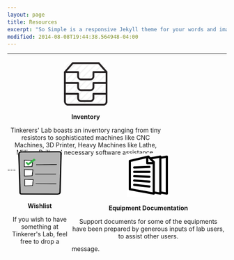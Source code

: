 ```yaml
---
layout: page
title: Resources
excerpt: "So Simple is a responsive Jekyll theme for your words and images."
modified: 2014-08-08T19:44:38.564948-04:00
---
```


---
<div>
	<div>
		<div id="left">
			<center>
				<a href="/inventory"><img src="/images/inventory.png" alt="Inventory" height="100" width="100"></a>
				<p><b>Inventory</b></p>
				<p>Tinkerers' Lab boasts an inventory ranging from tiny resistors to sophisticated machines like CNC Machines, 3D Printer, Heavy Machines like Lathe, Milling, Drill and necessary software assistance.</p>
			</center>
		</div>
		<div id="right">
			<center>
				<a href="/documentation"><img src="/images/documentation.png" alt="Equipment Documentation" height="100" width="100"></a>
				<p><b>Equipment Documentation</b></p>
				<p>Support documents for some of the equipments have been prepared by generous inputs of lab users, to assist other users.</p><br>
			</center>
		</div>
	</div>
	<br>
	<div id="bottom" align="middle">
		<center>
			<a href="/wishlist"><img src="/images/wishlist.png" alt="Wishlist" height="100" width="100"></a>
			<p><b>Wishlist</b></p>
			<p>If you wish to have something at Tinkerer's Lab, feel free to drop a message.</p>
		</center>
	</div>
	<br>
</div>
---

<style type="text/css">

#left{float: left;}
#right{float: right;}
#left, #right, #bottom {
	height: 200px;
	width: 350px;
	padding: 5px 5px 5px 5px;
}
</style>
